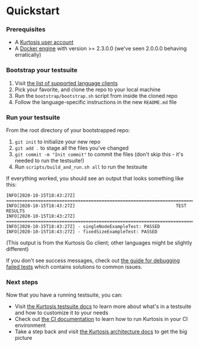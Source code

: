 Quickstart
==========

### Prerequisites
* A [Kurtosis user account](https://www.kurtosistech.com/sign-up)
* A [Docker engine](https://docs.docker.com/get-started/) with version >= 2.3.0.0 (we've seen 2.0.0.0 behaving erratically) 

### Bootstrap your testsuite
1. Visit [the list of supported language clients](https://github.com/kurtosis-tech/kurtosis-docs/blob/master/supported-languages.md)
1. Pick your favorite, and clone the repo to your local machine
1. Run the `bootstrap/bootstrap.sh` script from inside the cloned repo
1. Follow the language-specific instructions in the new `README.md` file

### Run your testsuite
From the root directory of your bootstrapped repo: 

1. `git init` to initialize your new repo
1. `git add .` to stage all the files you've changed
1. `git commit -m "Init commit"` to commit the files (don't skip this - it's needed to run the testsuite!)
1. Run `scripts/build_and_run.sh all` to run the testsuite

If everything worked, you should see an output that looks something like this:

```
INFO[2020-10-15T18:43:27Z] ==================================================================================================
INFO[2020-10-15T18:43:27Z]                                      TEST RESULTS
INFO[2020-10-15T18:43:27Z] ==================================================================================================
INFO[2020-10-15T18:43:27Z] - singleNodeExampleTest: PASSED
INFO[2020-10-15T18:43:27Z] - fixedSizeExampleTest: PASSED
```

(This output is from the Kurtosis Go client; other languages might be slightly different)

If you don't see success messages, check out [the guide for debugging failed tests](./debugging-failed-tests.md) which contains solutions to common issues.

### Next steps
Now that you have a running testsuite, you can:

* Visit [the Kurtosis testsuite docs](./testsuite-details.md) to learn more about what's in a testsuite and how to customize it to your needs
* Check out [the CI documentation](./running-in-ci.md) to learn how to run Kurtosis in your CI environment
* Take a step back and visit [the Kurtosis architecture docs](./architecture.md) to get the big picture
